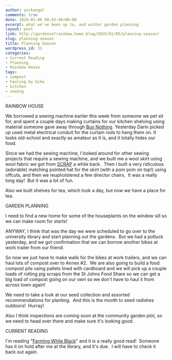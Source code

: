 ```yaml
---
author: yorkangel
comments: true
date: 2019-01-06 00:43:46+00:00
excerpt: what we've been up to, and winter garden planning
layout: post
link: http://gardensofrainbow.home.blog/2019/01/05/planning-season/
slug: planning-season
title: Planning Season
wordpress_id: 31
categories:
- Current Reading
- Planning
- Rainbow House
tags:
- compost
- hauling by bike
- kitchen
- sewing
---
```


RAINBOW HOUSE

We borrowed a sewing machine earlier this week from someone we pet sit for, and spent a couple days making curtains for our kitchen shelving using material someone gave away through [Buy Nothing](https://buynothingproject.org/). Yesterday Darin picked up used metal electrical conduit for the curtain rods to hang them on. It looks old-school and exactly as amateur as it is, and it totally hides our food.

Since we had the sewing machine, I looked around for other sewing projects that require a sewing machine, and we built me a wool skirt using wool fabric we got from [SCRAP](https://scrappdx.org/) a while back.  Then I built a very ridiculous (adorable) matching pointed hat for the skirt (with a pom pom on top!) using offcuts, and then we reupholstered a few director chairs.  It was a really long day!  But it was a lot of fun.

Also we built shelves for tea, which took a day, but now we have a place for tea.

GARDEN PLANNING

I need to find a new home for some of the houseplants on the window sill so we can make room for starts!

ANYWAY, I think that was the day we were scheduled to go over to the university library and start planning out the gardens.  But we had a potluck yesterday, and we got confirmation that we can borrow another bikes at work trailer from our friend.

So now we just have to make walls for the bikes at work trailers, and we can haul lots of compost over to Annex #2.  We are also going to build a food compost pile using pallets lined with cardboard and we will pick up a couple loads of rotting pig scraps from the St Johns Food Share so we can get a big load of compost going on our own so we don't have to haul it from across town again!

We need to take a look at our seed collection and assorted recommendations for planting.  And this is the month to seed radishes outdoors!  Hurray!

Also I think inspections are coming soon at the community garden plot, so we need to head over there and make sure it's looking good.

CURRENT READING

I'm reading "[Farming While Black](https://www.farmingwhileblack.org/)" and it is a really good read!  Someone has it on hold after me at the library, and it's due.  I will have to check it back out again.
